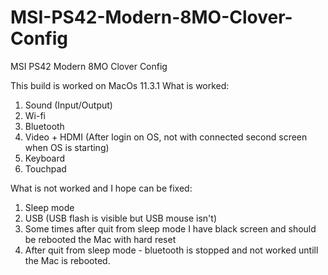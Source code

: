 # MSI-PS42-Modern-8MO-Clover-Config
MSI PS42 Modern 8MO Clover Config

This build is worked on MacOs 11.3.1
What is worked:
1. Sound (Input/Output)
2. Wi-fi
3. Bluetooth
4. Video + HDMI (After login on OS, not with connected second screen when OS is starting)
5. Keyboard
6. Touchpad

What is not worked and I hope can be fixed:
1. Sleep mode
2. USB (USB flash is visible but USB mouse isn't)
3. Some times after quit from sleep mode I have black screen and should be rebooted the Mac with hard reset
4. After quit from sleep mode - bluetooth is stopped and not worked untill the Mac is rebooted. 
